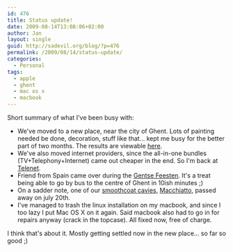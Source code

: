 ```yaml
---
id: 476
title: Status update!
date: 2009-08-14T13:08:06+02:00
author: Jan
layout: single
guid: http://sadevil.org/blog/?p=476
permalink: /2009/08/14/status-update/
categories:
  - Personal
tags:
  - apple
  - ghent
  - mac os x
  - macbook
---
```

Short summary of what I've been busy with:

  * We've moved to a new place, near the city of Ghent. Lots of painting needed be done, decoration, stuff like that... kept me busy for the better part of two months. The results are viewable <a href="https://sadevil.org/piwigo/index.php/category/116-appartment_we_re_renting" target="_blank">here</a>.
  * We've also moved internet providers, since the all-in-one bundles (TV+Telephony+Internet) came out cheaper in the end. So I'm back at <a href="http://www.telenet.be" target="_blank">Telenet</a>.
  * Friend from Spain came over during the <a href="http://www.gentsefeesten.be/" target="_blank">Gentse Feesten</a>. It's a treat being able to go by bus to the centre of Ghent in 10ish minutes ;)
  * On a sadder note, one of our <a href="https://kcore.org/category/cavies/" target="_blank">smoothcoat cavies</a>, <a href="https://kcore.org/2009/07/20/in-memoriam/" target="_blank">Macchiatto</a>, passed away on july 20th.
  * I've managed to trash the linux installation on my macbook, and since I too lazy I put Mac OS X on it again. Said macbook also had to go in for repairs anyway (crack in the topcase). All fixed now, free of charge.

I think that's about it. Mostly getting settled now in the new place... so far so good ;)